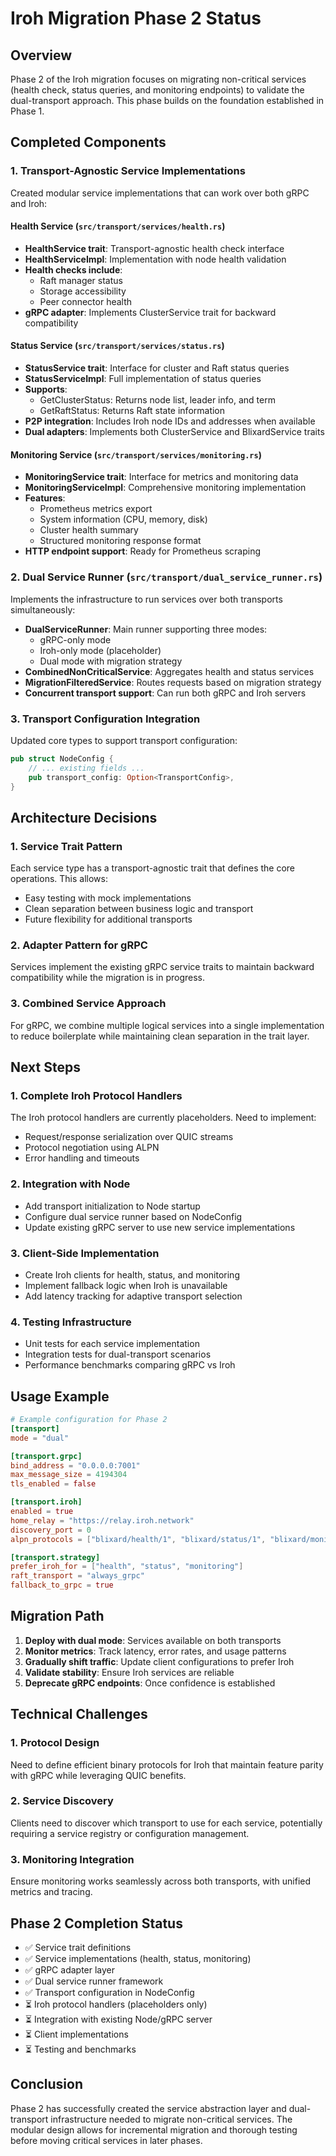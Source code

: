 # Iroh Migration Phase 2 Status

## Overview

Phase 2 of the Iroh migration focuses on migrating non-critical services (health check, status queries, and monitoring endpoints) to validate the dual-transport approach. This phase builds on the foundation established in Phase 1.

## Completed Components

### 1. Transport-Agnostic Service Implementations

Created modular service implementations that can work over both gRPC and Iroh:

#### Health Service (`src/transport/services/health.rs`)
- **HealthService trait**: Transport-agnostic health check interface
- **HealthServiceImpl**: Implementation with node health validation
- **Health checks include**:
  - Raft manager status
  - Storage accessibility
  - Peer connector health
- **gRPC adapter**: Implements ClusterService trait for backward compatibility

#### Status Service (`src/transport/services/status.rs`)
- **StatusService trait**: Interface for cluster and Raft status queries
- **StatusServiceImpl**: Full implementation of status queries
- **Supports**:
  - GetClusterStatus: Returns node list, leader info, and term
  - GetRaftStatus: Returns Raft state information
- **P2P integration**: Includes Iroh node IDs and addresses when available
- **Dual adapters**: Implements both ClusterService and BlixardService traits

#### Monitoring Service (`src/transport/services/monitoring.rs`)
- **MonitoringService trait**: Interface for metrics and monitoring data
- **MonitoringServiceImpl**: Comprehensive monitoring implementation
- **Features**:
  - Prometheus metrics export
  - System information (CPU, memory, disk)
  - Cluster health summary
  - Structured monitoring response format
- **HTTP endpoint support**: Ready for Prometheus scraping

### 2. Dual Service Runner (`src/transport/dual_service_runner.rs`)

Implements the infrastructure to run services over both transports simultaneously:

- **DualServiceRunner**: Main runner supporting three modes:
  - gRPC-only mode
  - Iroh-only mode (placeholder)
  - Dual mode with migration strategy
- **CombinedNonCriticalService**: Aggregates health and status services
- **MigrationFilteredService**: Routes requests based on migration strategy
- **Concurrent transport support**: Can run both gRPC and Iroh servers

### 3. Transport Configuration Integration

Updated core types to support transport configuration:

```rust
pub struct NodeConfig {
    // ... existing fields ...
    pub transport_config: Option<TransportConfig>,
}
```

## Architecture Decisions

### 1. Service Trait Pattern
Each service type has a transport-agnostic trait that defines the core operations. This allows:
- Easy testing with mock implementations
- Clean separation between business logic and transport
- Future flexibility for additional transports

### 2. Adapter Pattern for gRPC
Services implement the existing gRPC service traits to maintain backward compatibility while the migration is in progress.

### 3. Combined Service Approach
For gRPC, we combine multiple logical services into a single implementation to reduce boilerplate while maintaining clean separation in the trait layer.

## Next Steps

### 1. Complete Iroh Protocol Handlers
The Iroh protocol handlers are currently placeholders. Need to implement:
- Request/response serialization over QUIC streams
- Protocol negotiation using ALPN
- Error handling and timeouts

### 2. Integration with Node
- Add transport initialization to Node startup
- Configure dual service runner based on NodeConfig
- Update existing gRPC server to use new service implementations

### 3. Client-Side Implementation
- Create Iroh clients for health, status, and monitoring
- Implement fallback logic when Iroh is unavailable
- Add latency tracking for adaptive transport selection

### 4. Testing Infrastructure
- Unit tests for each service implementation
- Integration tests for dual-transport scenarios
- Performance benchmarks comparing gRPC vs Iroh

## Usage Example

```toml
# Example configuration for Phase 2
[transport]
mode = "dual"

[transport.grpc]
bind_address = "0.0.0.0:7001"
max_message_size = 4194304
tls_enabled = false

[transport.iroh]
enabled = true
home_relay = "https://relay.iroh.network"
discovery_port = 0
alpn_protocols = ["blixard/health/1", "blixard/status/1", "blixard/monitoring/1"]

[transport.strategy]
prefer_iroh_for = ["health", "status", "monitoring"]
raft_transport = "always_grpc"
fallback_to_grpc = true
```

## Migration Path

1. **Deploy with dual mode**: Services available on both transports
2. **Monitor metrics**: Track latency, error rates, and usage patterns
3. **Gradually shift traffic**: Update client configurations to prefer Iroh
4. **Validate stability**: Ensure Iroh services are reliable
5. **Deprecate gRPC endpoints**: Once confidence is established

## Technical Challenges

### 1. Protocol Design
Need to define efficient binary protocols for Iroh that maintain feature parity with gRPC while leveraging QUIC benefits.

### 2. Service Discovery
Clients need to discover which transport to use for each service, potentially requiring a service registry or configuration management.

### 3. Monitoring Integration
Ensure monitoring works seamlessly across both transports, with unified metrics and tracing.

## Phase 2 Completion Status

- ✅ Service trait definitions
- ✅ Service implementations (health, status, monitoring)
- ✅ gRPC adapter layer
- ✅ Dual service runner framework
- ✅ Transport configuration in NodeConfig
- ⏳ Iroh protocol handlers (placeholders only)
- ⏳ Integration with existing Node/gRPC server
- ⏳ Client implementations
- ⏳ Testing and benchmarks

## Conclusion

Phase 2 has successfully created the service abstraction layer and dual-transport infrastructure needed to migrate non-critical services. The modular design allows for incremental migration and thorough testing before moving critical services in later phases.